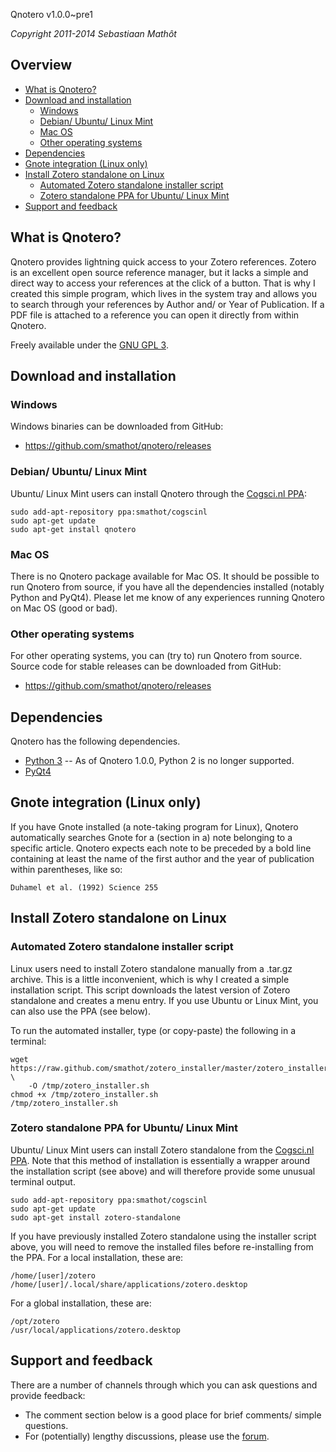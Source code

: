 Qnotero v1.0.0~pre1


*Copyright 2011-2014 Sebastiaan Mathôt*

## Overview


- [What is Qnotero?](#what-is-qnotero)
- [Download and installation](#download-and-installation)
	- [Windows](#windows)
	- [Debian/ Ubuntu/ Linux Mint](#debian-ubuntu-linux-mint)
	- [Mac OS](#mac-os)
	- [Other operating systems](#other-operating-systems)
- [Dependencies](#dependencies)
- [Gnote integration (Linux only)](#gnote-integration-linux-only)
- [Install Zotero standalone on Linux](#install-zotero-standalone-on-linux)
	- [Automated Zotero standalone installer script](#automated-zotero-standalone-installer-script)
	- [Zotero standalone PPA for Ubuntu/ Linux Mint](#zotero-standalone-ppa-for-ubuntu-linux-mint)
- [Support and feedback](#support-and-feedback)



## What is Qnotero?

Qnotero provides lightning quick access to your Zotero references. Zotero is an excellent open source reference manager, but it lacks a simple and direct way to access your references at the click of a button. That is why I created this simple program, which lives in the system tray and allows you to search through your references by Author and/ or Year of Publication. If a PDF file is attached to a reference you can open it directly from within Qnotero.

Freely available under the [GNU GPL 3](http://www.gnu.org/copyleft/gpl.html).

## Download and installation

### Windows

Windows binaries can be downloaded from GitHub:

- <https://github.com/smathot/qnotero/releases>

### Debian/ Ubuntu/ Linux Mint

Ubuntu/ Linux Mint users can install Qnotero through the [Cogsci.nl PPA]:

	sudo add-apt-repository ppa:smathot/cogscinl
	sudo apt-get update
	sudo apt-get install qnotero

### Mac OS

There is no Qnotero package available for Mac OS. It should be possible to run Qnotero from source, if you have all the dependencies installed (notably Python and PyQt4). Please let me know of any experiences running Qnotero on Mac OS (good or bad).

### Other operating systems

For other operating systems, you can (try to) run Qnotero from source. Source code for stable releases can be downloaded from GitHub:

- <https://github.com/smathot/qnotero/releases>

## Dependencies

Qnotero has the following dependencies.

- [Python 3] -- As of Qnotero 1.0.0, Python 2 is no longer supported.
- [PyQt4]

## Gnote integration (Linux only)

If you have Gnote installed (a note-taking program for Linux), Qnotero automatically searches Gnote for a (section in a) note belonging to a specific article. Qnotero expects each note to be preceded by a bold line containing at least the name of the first author and the year of publication within parentheses, like so:

    Duhamel et al. (1992) Science 255

## Install Zotero standalone on Linux

### Automated Zotero standalone installer script

Linux users need to install Zotero standalone manually from a .tar.gz archive. This is a little inconvenient, which is why I created a simple installation script. This script downloads the latest version of Zotero standalone and creates a menu entry. If you use Ubuntu or Linux Mint, you can also use the PPA (see below).

To run the automated installer, type (or copy-paste) the following in a terminal:

    wget https://raw.github.com/smathot/zotero_installer/master/zotero_installer.sh \
        -O /tmp/zotero_installer.sh
    chmod +x /tmp/zotero_installer.sh
    /tmp/zotero_installer.sh

### Zotero standalone PPA for Ubuntu/ Linux Mint

Ubuntu/ Linux Mint users can install Zotero standalone from the [Cogsci.nl PPA]. Note that this method of installation is essentially a wrapper around the installation script (see above) and will therefore provide some unusual terminal output.

    sudo add-apt-repository ppa:smathot/cogscinl
    sudo apt-get update
    sudo apt-get install zotero-standalone

If you have previously installed Zotero standalone using the installer script above, you will need to remove the installed files before re-installing from the PPA. For a local installation, these are:

    /home/[user]/zotero
    /home/[user]/.local/share/applications/zotero.desktop

For a global installation, these are:

    /opt/zotero
    /usr/local/applications/zotero.desktop

## Support and feedback

There are a number of channels through which you can ask questions and provide feedback:

-   The comment section below is a good place for brief comments/ simple questions.
-   For (potentially) lengthy discussions, please use the [forum].

[cogsci.nl ppa]: https://launchpad.net/~smathot/+archive/ubuntu/cogscinl
[forum]: http://forum.cogsci.nl/
[python 3]: https://www.python.org/
[pyqt4]: http://www.riverbankcomputing.co.uk/software/pyqt/download

[Overview]: #overview
[What is Qnotero?]: #what-is-qnotero
[Download and installation]: #download-and-installation
[Windows]: #windows
[Debian/ Ubuntu/ Linux Mint]: #debian-ubuntu-linux-mint
[Mac OS]: #mac-os
[Other operating systems]: #other-operating-systems
[Dependencies]: #dependencies
[Gnote integration (Linux only)]: #gnote-integration-linux-only
[Install Zotero standalone on Linux]: #install-zotero-standalone-on-linux
[Automated Zotero standalone installer script]: #automated-zotero-standalone-installer-script
[Zotero standalone PPA for Ubuntu/ Linux Mint]: #zotero-standalone-ppa-for-ubuntu-linux-mint
[Support and feedback]: #support-and-feedback